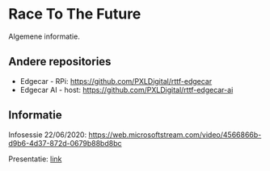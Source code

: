 # Race To The Future
Algemene informatie.

## Andere repositories
* Edgecar - RPi: https://github.com/PXLDigital/rttf-edgecar
* Edgecar AI - host: https://github.com/PXLDigital/rttf-edgecar-ai

## Informatie
Infosessie 22/06/2020: https://web.microsoftstream.com/video/4566866b-d9b6-4d37-872d-0679b88bd8bc

Presentatie: [link](infosessie_racetothefuture.pptx)
